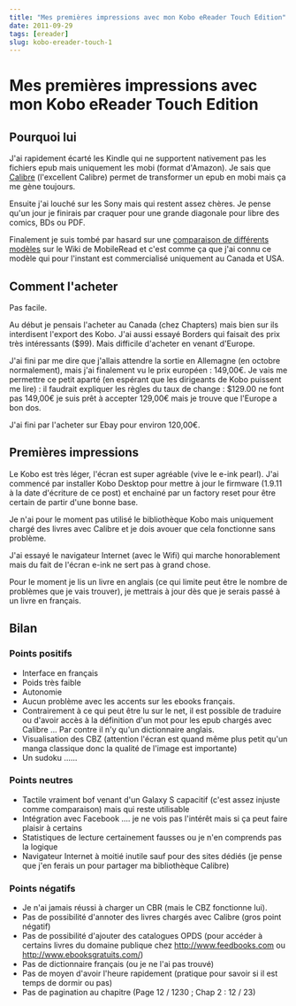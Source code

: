 ```yaml
---
title: "Mes premières impressions avec mon Kobo eReader Touch Edition"
date: 2011-09-29
tags: [ereader]
slug: kobo-ereader-touch-1
---
```

# Mes premières impressions avec mon Kobo eReader Touch Edition

## Pourquoi lui
J'ai rapidement écarté les Kindle qui ne supportent nativement pas les fichiers epub mais uniquement les mobi (format d'Amazon). Je sais que [Calibre](http://calibre-ebook.com/) (l'excellent Calibre) permet de transformer un epub en mobi mais ça me gène toujours.

Ensuite j'ai louché sur les Sony mais qui restent assez chères. Je pense qu'un jour je finirais par craquer pour une grande diagonale pour libre des comics, BDs ou PDF.

Finalement je suis tombé par hasard sur une [comparaison de différents modèles](http://wiki.mobileread.com/wiki/E-book_Reader_Matrix) sur le Wiki de MobileRead et c'est comme ça que j'ai connu ce modèle qui pour l'instant est commercialisé uniquement au Canada et USA.

## Comment l'acheter

Pas facile.

Au début je pensais l'acheter au Canada (chez Chapters) mais bien sur ils interdisent l'export des Kobo. J'ai aussi essayé Borders qui faisait des prix très intéressants ($99). Mais difficile d'acheter en venant d'Europe.

J'ai fini par me dire que j'allais attendre la sortie en Allemagne (en octobre normalement), mais j'ai finalement vu le prix européen : 149,00€. Je vais me permettre ce petit aparté (en espérant que les dirigeants de Kobo puissent me lire) : il faudrait expliquer les règles du taux de change : $129.00 ne font pas 149,00€ je suis prêt à accepter 129,00€ mais je trouve que l'Europe a bon dos.

J'ai fini par l'acheter sur Ebay pour environ 120,00€.

## Premières impressions

Le Kobo est très léger, l'écran est super agréable (vive le e-ink pearl). J'ai commencé par installer Kobo Desktop pour mettre à jour le firmware (1.9.11 à la date d'écriture de ce post) et enchainé par un factory reset pour être certain de partir d'une bonne base.

Je n'ai pour le moment pas utilisé le bibliothèque Kobo mais uniquement chargé des livres avec Calibre et je dois avouer que cela fonctionne sans problème.

J'ai essayé le navigateur Internet (avec le Wifi) qui marche honorablement mais du fait de l'écran e-ink ne sert pas à grand chose.

Pour le moment je lis un livre en anglais (ce qui limite peut être le nombre de problèmes que je vais trouver), je mettrais à jour dès que je serais passé à un livre en français.

## Bilan

### Points positifs

* Interface en français
* Poids très faible
* Autonomie
* Aucun problème avec les accents sur les ebooks français.
* Contrairement à ce qui peut être lu sur le net, il est possible de traduire ou d'avoir accès à la définition d'un mot pour les epub chargés avec Calibre ... Par contre il n'y qu'un dictionnaire anglais.
* Visualisation des CBZ (attention l'écran est quand même plus petit qu'un manga classique donc la qualité de l'image est importante)
* Un sudoku ......

### Points neutres

* Tactile vraiment bof venant d'un Galaxy S capacitif (c'est assez injuste comme comparaison) mais qui reste utilisable
* Intégration avec Facebook .... je ne vois pas l'intérêt mais si ça peut faire plaisir à certains
* Statistiques de lecture certainement fausses ou je n'en comprends pas la logique
* Navigateur Internet à moitié inutile sauf pour des sites dédiés (je pense que j'en ferais un pour partager ma bibliothèque Calibre)

### Points négatifs

* Je n'ai jamais réussi à charger un CBR (mais le CBZ fonctionne lui).
* Pas de possibilité d'annoter des livres chargés avec Calibre (gros point négatif)
* Pas de possibilité d'ajouter des catalogues OPDS (pour accéder à certains livres du domaine publique chez http://www.feedbooks.com ou http://www.ebooksgratuits.com/)
* Pas de dictionnaire français (ou je ne l'ai pas trouvé)
* Pas de moyen d'avoir l'heure rapidement (pratique pour savoir si il est temps de dormir ou pas)
* Pas de pagination au chapitre (Page 12 / 1230 ; Chap 2 : 12 / 23)


